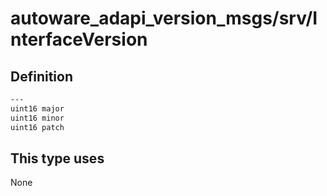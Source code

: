 <!-- This file is generated by a tool. Do not edit directly. -->

# autoware_adapi_version_msgs/srv/InterfaceVersion

## Definition

```txt
---
uint16 major
uint16 minor
uint16 patch
```

## This type uses

None
